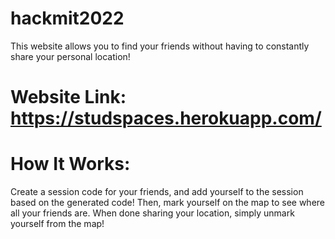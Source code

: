 # hackmit2022

This website allows you to find your friends without having to constantly share your personal location!

# Website Link: https://studspaces.herokuapp.com/

# How It Works:
Create a session code for your friends, and add yourself to the session based on the generated code! Then, mark yourself on the map to see where all your friends are. When done sharing your location, simply unmark yourself from the map!
